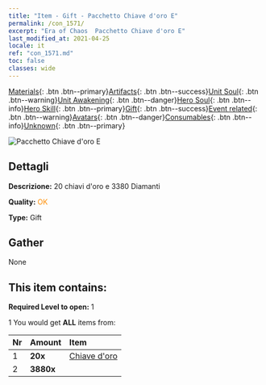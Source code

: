 ```yaml
---
title: "Item - Gift - Pacchetto Chiave d'oro E"
permalink: /con_1571/
excerpt: "Era of Chaos  Pacchetto Chiave d'oro E"
last_modified_at: 2021-04-25
locale: it
ref: "con_1571.md"
toc: false
classes: wide
---
```

 [Materials](/ItemsIT/){: .btn .btn--primary}[Artifacts](/ItemsIT/Artifacts/){: .btn .btn--success}[Unit Soul](/ItemsIT/UnitSoul/){: .btn .btn--warning}[Unit Awakening](/ItemsIT/UnitAwakening/){: .btn .btn--danger}[Hero Soul](/ItemsIT/HeroSoul/){: .btn .btn--info}[Hero Skill](/ItemsIT/HeroSkill/){: .btn .btn--primary}[Gift](/ItemsIT/Gift/){: .btn .btn--success}[Event related](/ItemsIT/Events/){: .btn .btn--warning}[Avatars](/ItemsIT/Avatars/){: .btn .btn--danger}[Consumables](/ItemsIT/Consumables/){: .btn .btn--info}[Unknown](/ItemsIT/Unknown/){: .btn .btn--primary}

 ![Pacchetto Chiave d'oro E](/images/t/i_907187.png)

## Dettagli
 **Descrizione:** 20 chiavi d'oro e 3380 Diamanti

 **Quality:** <span style="color: #FF8C00">OK</span>

 **Type:** Gift

## Gather

  None

## This item contains:

 **Required Level to open:** 1

 1 You would get **ALL** items  from:

  | Nr | Amount |     Item    |
  |:---|:-------|:------------|
  | 1 |  **20x** | [Chiave d'oro](/ItemsIT/con_783/) |  | 
  | 2 |  **3880x** | <i class="fas fa-gem"/> |  | 
